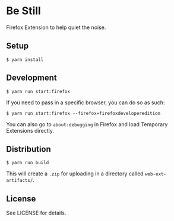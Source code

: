 # Be Still

Firefox Extension to help quiet the noise.

## Setup

    $ yarn install

## Development

    $ yarn run start:firefox

If you need to pass in a specific browser, you can do so as such:

    $ yarn run start:firefox --firefox=firefoxdeveloperedition

You can also go to `about:debugging` in Firefox and load Temporary Extensions
directly.

## Distribution

    $ yarn run build

This will create a `.zip` for uploading in a directory called
`web-ext-artifacts/`.

## License

See LICENSE for details.
